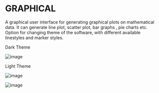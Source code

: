 # GRAPHICAL

A graphical user interface for generating graphical plots on mathematical data. 
It can generate line plot, scatter plot, bar graphs , pie charts etc.
Option for changing theme of the software, with different available linestyles and marker styles.

Dark Theme

![image](https://user-images.githubusercontent.com/66241098/125154795-872b8200-e179-11eb-9cf5-f6c0b47cecbb.png)

Light Theme

![image](https://user-images.githubusercontent.com/66241098/125154827-a5917d80-e179-11eb-9e12-0e811388be7b.png)

![image](https://user-images.githubusercontent.com/66241098/125154877-e9848280-e179-11eb-9d51-f710330977bd.png)

